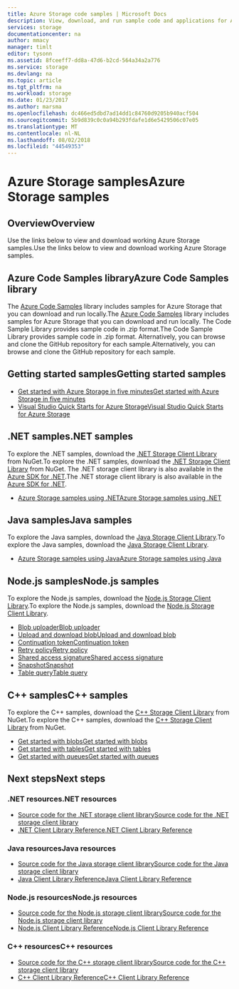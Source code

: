 ```yaml
---
title: Azure Storage code samples | Microsoft Docs
description: View, download, and run sample code and applications for Azure Storage. Discover getting started samples for blobs, queues, tables, and files, using the .NET, Java, Node.js, and C++ storage client libraries.
services: storage
documentationcenter: na
author: mmacy
manager: timlt
editor: tysonn
ms.assetid: 8fceeff7-dd8a-47d6-b2cd-564a34a2a776
ms.service: storage
ms.devlang: na
ms.topic: article
ms.tgt_pltfrm: na
ms.workload: storage
ms.date: 01/23/2017
ms.author: marsma
ms.openlocfilehash: dc466ed5dbd7ad14dd1c84760d9205b940acf504
ms.sourcegitcommit: 5b9d839c0c0a94b293fdafe1d6e5429506c07e05
ms.translationtype: MT
ms.contentlocale: nl-NL
ms.lasthandoff: 08/02/2018
ms.locfileid: "44549353"
---
```

# <a name="azure-storage-samples"></a><span data-ttu-id="e17a4-104">Azure Storage samples</span><span class="sxs-lookup"><span data-stu-id="e17a4-104">Azure Storage samples</span></span>
## <a name="overview"></a><span data-ttu-id="e17a4-105">Overview</span><span class="sxs-lookup"><span data-stu-id="e17a4-105">Overview</span></span>
<span data-ttu-id="e17a4-106">Use the links below to view and download working Azure Storage samples.</span><span class="sxs-lookup"><span data-stu-id="e17a4-106">Use the links below to view and download working Azure Storage samples.</span></span>

## <a name="azure-code-samples-library"></a><span data-ttu-id="e17a4-107">Azure Code Samples library</span><span class="sxs-lookup"><span data-stu-id="e17a4-107">Azure Code Samples library</span></span>
<span data-ttu-id="e17a4-108">The [Azure Code Samples](https://azure.microsoft.com/documentation/samples/?service=storage) library includes samples for Azure Storage that you can download and run locally.</span><span class="sxs-lookup"><span data-stu-id="e17a4-108">The [Azure Code Samples](https://azure.microsoft.com/documentation/samples/?service=storage) library includes samples for Azure Storage that you can download and run locally.</span></span> <span data-ttu-id="e17a4-109">The Code Sample Library provides sample code in .zip format.</span><span class="sxs-lookup"><span data-stu-id="e17a4-109">The Code Sample Library provides sample code in .zip format.</span></span> <span data-ttu-id="e17a4-110">Alternatively, you can browse and clone the GitHub repository for each sample.</span><span class="sxs-lookup"><span data-stu-id="e17a4-110">Alternatively, you can browse and clone the GitHub repository for each sample.</span></span>

## <a name="getting-started-samples"></a><span data-ttu-id="e17a4-111">Getting started samples</span><span class="sxs-lookup"><span data-stu-id="e17a4-111">Getting started samples</span></span>
* [<span data-ttu-id="e17a4-112">Get started with Azure Storage in five minutes</span><span class="sxs-lookup"><span data-stu-id="e17a4-112">Get started with Azure Storage in five minutes</span></span>](storage-getting-started-guide.md)
* [<span data-ttu-id="e17a4-113">Visual Studio Quick Starts for Azure Storage</span><span class="sxs-lookup"><span data-stu-id="e17a4-113">Visual Studio Quick Starts for Azure Storage</span></span>](https://github.com/Azure/azure-storage-net/tree/master/Samples/GettingStarted/VisualStudioQuickStarts)

## <a name="net-samples"></a><span data-ttu-id="e17a4-114">.NET samples</span><span class="sxs-lookup"><span data-stu-id="e17a4-114">.NET samples</span></span>
<span data-ttu-id="e17a4-115">To explore the .NET samples, download the [.NET Storage Client Library](https://www.nuget.org/packages/WindowsAzure.Storage/) from NuGet.</span><span class="sxs-lookup"><span data-stu-id="e17a4-115">To explore the .NET samples, download the [.NET Storage Client Library](https://www.nuget.org/packages/WindowsAzure.Storage/) from NuGet.</span></span> <span data-ttu-id="e17a4-116">The .NET storage client library is also available in the [Azure SDK for .NET](https://azure.microsoft.com/downloads/).</span><span class="sxs-lookup"><span data-stu-id="e17a4-116">The .NET storage client library is also available in the [Azure SDK for .NET](https://azure.microsoft.com/downloads/).</span></span>

* [<span data-ttu-id="e17a4-117">Azure Storage samples using .NET</span><span class="sxs-lookup"><span data-stu-id="e17a4-117">Azure Storage samples using .NET</span></span>](storage-samples-dotnet.md)

## <a name="java-samples"></a><span data-ttu-id="e17a4-118">Java samples</span><span class="sxs-lookup"><span data-stu-id="e17a4-118">Java samples</span></span>
<span data-ttu-id="e17a4-119">To explore the Java samples, download the [Java Storage Client Library](https://github.com/azure/azure-storage-java).</span><span class="sxs-lookup"><span data-stu-id="e17a4-119">To explore the Java samples, download the [Java Storage Client Library](https://github.com/azure/azure-storage-java).</span></span>

* [<span data-ttu-id="e17a4-120">Azure Storage samples using Java</span><span class="sxs-lookup"><span data-stu-id="e17a4-120">Azure Storage samples using Java</span></span>](storage-samples-java.md)

## <a name="nodejs-samples"></a><span data-ttu-id="e17a4-121">Node.js samples</span><span class="sxs-lookup"><span data-stu-id="e17a4-121">Node.js samples</span></span>
<span data-ttu-id="e17a4-122">To explore the Node.js samples, download the [Node.js Storage Client Library](https://github.com/Azure/azure-storage-node).</span><span class="sxs-lookup"><span data-stu-id="e17a4-122">To explore the Node.js samples, download the [Node.js Storage Client Library](https://github.com/Azure/azure-storage-node).</span></span>

* [<span data-ttu-id="e17a4-123">Blob uploader</span><span class="sxs-lookup"><span data-stu-id="e17a4-123">Blob uploader</span></span>](https://github.com/Azure/azure-storage-node/tree/master/examples/blobuploader)
* [<span data-ttu-id="e17a4-124">Upload and download blob</span><span class="sxs-lookup"><span data-stu-id="e17a4-124">Upload and download blob</span></span>](https://github.com/Azure/azure-storage-node/blob/master/examples/samples/blobuploaddownloadsample.js)
* [<span data-ttu-id="e17a4-125">Continuation token</span><span class="sxs-lookup"><span data-stu-id="e17a4-125">Continuation token</span></span>](https://github.com/Azure/azure-storage-node/blob/master/examples/samples/continuationsample.js)
* [<span data-ttu-id="e17a4-126">Retry policy</span><span class="sxs-lookup"><span data-stu-id="e17a4-126">Retry policy</span></span>](https://github.com/Azure/azure-storage-node/blob/master/examples/samples/retrypolicysample.js)
* [<span data-ttu-id="e17a4-127">Shared access signature</span><span class="sxs-lookup"><span data-stu-id="e17a4-127">Shared access signature</span></span>](https://github.com/Azure/azure-storage-node/blob/master/examples/samples/sassample.js)
* [<span data-ttu-id="e17a4-128">Snapshot</span><span class="sxs-lookup"><span data-stu-id="e17a4-128">Snapshot</span></span>](https://github.com/Azure/azure-storage-node/blob/master/examples/samples/snapshotsample.js)
* [<span data-ttu-id="e17a4-129">Table query</span><span class="sxs-lookup"><span data-stu-id="e17a4-129">Table query</span></span>](https://github.com/Azure/azure-storage-node/blob/master/examples/samples/tablequerysample.js)

## <a name="c-samples"></a><span data-ttu-id="e17a4-130">C++ samples</span><span class="sxs-lookup"><span data-stu-id="e17a4-130">C++ samples</span></span>
<span data-ttu-id="e17a4-131">To explore the C++ samples, download the [C++ Storage Client Library](https://www.nuget.org/packages/wastorage/) from NuGet.</span><span class="sxs-lookup"><span data-stu-id="e17a4-131">To explore the C++ samples, download the [C++ Storage Client Library](https://www.nuget.org/packages/wastorage/) from NuGet.</span></span>

* [<span data-ttu-id="e17a4-132">Get started with blobs</span><span class="sxs-lookup"><span data-stu-id="e17a4-132">Get started with blobs</span></span>](https://github.com/Azure/azure-storage-cpp/tree/master/Microsoft.WindowsAzure.Storage/samples/BlobsGettingStarted)
* [<span data-ttu-id="e17a4-133">Get started with tables</span><span class="sxs-lookup"><span data-stu-id="e17a4-133">Get started with tables</span></span>](https://github.com/Azure/azure-storage-cpp/tree/master/Microsoft.WindowsAzure.Storage/samples/TablesGettingStarted)
* [<span data-ttu-id="e17a4-134">Get started with queues</span><span class="sxs-lookup"><span data-stu-id="e17a4-134">Get started with queues</span></span>](https://github.com/Azure/azure-storage-cpp/tree/master/Microsoft.WindowsAzure.Storage/samples/QueuesGettingStarted)

## <a name="next-steps"></a><span data-ttu-id="e17a4-135">Next steps</span><span class="sxs-lookup"><span data-stu-id="e17a4-135">Next steps</span></span>

### <a name="net-resources"></a><span data-ttu-id="e17a4-136">.NET resources</span><span class="sxs-lookup"><span data-stu-id="e17a4-136">.NET resources</span></span>
* [<span data-ttu-id="e17a4-137">Source code for the .NET storage client library</span><span class="sxs-lookup"><span data-stu-id="e17a4-137">Source code for the .NET storage client library</span></span>](https://github.com/Azure/azure-storage-net)
* [<span data-ttu-id="e17a4-138">.NET Client Library Reference</span><span class="sxs-lookup"><span data-stu-id="e17a4-138">.NET Client Library Reference</span></span>](https://msdn.microsoft.com/library/azure/dn261237.aspx)

### <a name="java-resources"></a><span data-ttu-id="e17a4-139">Java resources</span><span class="sxs-lookup"><span data-stu-id="e17a4-139">Java resources</span></span>
* [<span data-ttu-id="e17a4-140">Source code for the Java storage client library</span><span class="sxs-lookup"><span data-stu-id="e17a4-140">Source code for the Java storage client library</span></span>](https://github.com/azure/azure-storage-java)
* [<span data-ttu-id="e17a4-141">Java Client Library Reference</span><span class="sxs-lookup"><span data-stu-id="e17a4-141">Java Client Library Reference</span></span>](http://dl.windowsazure.com/storage/javadoc/)

### <a name="nodejs-resources"></a><span data-ttu-id="e17a4-142">Node.js resources</span><span class="sxs-lookup"><span data-stu-id="e17a4-142">Node.js resources</span></span>
* [<span data-ttu-id="e17a4-143">Source code for the Node.js storage client library</span><span class="sxs-lookup"><span data-stu-id="e17a4-143">Source code for the Node.js storage client library</span></span>](https://github.com/Azure/azure-storage-node)
* [<span data-ttu-id="e17a4-144">Node.js Client Library Reference</span><span class="sxs-lookup"><span data-stu-id="e17a4-144">Node.js Client Library Reference</span></span>](http://dl.windowsazure.com/nodestoragedocs/index.html)

### <a name="c-resources"></a><span data-ttu-id="e17a4-145">C++ resources</span><span class="sxs-lookup"><span data-stu-id="e17a4-145">C++ resources</span></span>
* [<span data-ttu-id="e17a4-146">Source code for the C++ storage client library</span><span class="sxs-lookup"><span data-stu-id="e17a4-146">Source code for the C++ storage client library</span></span>](https://github.com/Azure/azure-storage-cpp)
* [<span data-ttu-id="e17a4-147">C++ Client Library Reference</span><span class="sxs-lookup"><span data-stu-id="e17a4-147">C++ Client Library Reference</span></span>](http://azure.github.io/azure-storage-cpp/)

